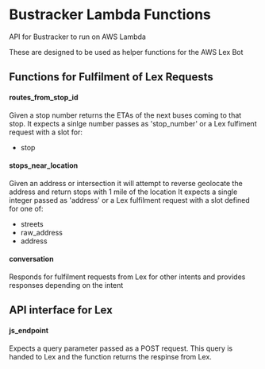 # Bustracker Lambda Functions
API for Bustracker to run on AWS Lambda

These are designed to be used as helper functions for the AWS Lex Bot

## Functions for Fulfilment of Lex Requests

#### routes_from_stop_id
Given a stop number returns the ETAs of the next buses coming to that stop.
It expects a sinlge number passes as 'stop_number' or a Lex fulfiment request with a slot for:
* stop

#### stops_near_location
Given an address or intersection it will attempt to reverse geolocate the address and return stops with 1 mile of the location
It expects a single integer passed as 'address' or a Lex fulfilment request with a slot defined for one of:
* streets
* raw_address
* address

#### conversation
Responds for fulfilment requests from Lex for other intents and provides responses depending on the intent

## API interface for Lex

#### js_endpoint
Expects a query parameter passed as a POST request. This query is handed to Lex and the function returns the respinse from Lex.
